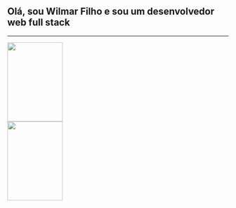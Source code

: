 
<h2> Olá, sou Wilmar Filho e sou um desenvolvedor web full stack</h2>
<hr>

<div>
  <img src='https://github-readme-stats.vercel.app/api?username=WilmarFilho&show_icons=true&theme=radical' height='180cm' width=50%>
  <img src='https://github-readme-stats.vercel.app/api/top-langs/?username=WilmarFilho&layout=compact&theme=radical' height='180cm' width=50%>
</div>

<br>



<!---
WilmarFilho/WilmarFilho is a ✨ special ✨ repository because its `README.md` (this file) appears on your GitHub profile.
You can click the Preview link to take a look at your changes.
--->
